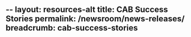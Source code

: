 --
layout: resources-alt
title: CAB Success Stories
permalink: /newsroom/news-releases/
breadcrumb: cab-success-stories
---

